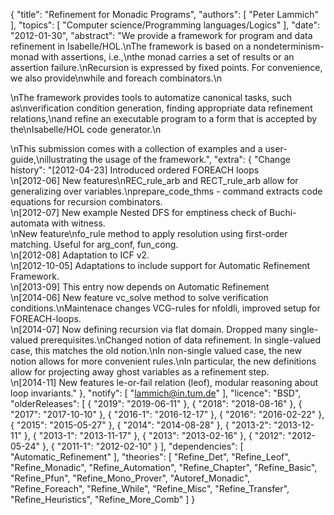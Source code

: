 {
    "title": "Refinement for Monadic Programs",
    "authors": [
        "Peter Lammich"
    ],
    "topics": [
        "Computer science/Programming languages/Logics"
    ],
    "date": "2012-01-30",
    "abstract": "We provide a framework for program and data refinement in Isabelle/HOL.\nThe framework is based on a nondeterminism-monad with assertions, i.e.,\nthe monad carries a set of results or an assertion failure.\nRecursion is expressed by fixed points. For convenience, we also provide\nwhile and foreach combinators.\n<p>\nThe framework provides tools to automatize canonical tasks, such as\nverification condition generation, finding appropriate data refinement relations,\nand refine an executable program to a form that is accepted by the\nIsabelle/HOL code generator.\n<p>\nThis submission comes with a collection of examples and a user-guide,\nillustrating the usage of the framework.",
    "extra": {
        "Change history": "[2012-04-23] Introduced ordered FOREACH loops<br>\n[2012-06] New features\nREC_rule_arb and RECT_rule_arb allow for generalizing over variables.\nprepare_code_thms - command extracts code equations for recursion combinators.<br>\n[2012-07] New example Nested DFS for emptiness check of Buchi-automata with witness.<br>\nNew feature\nfo_rule method to apply resolution using first-order matching. Useful for arg_conf, fun_cong.<br>\n[2012-08] Adaptation to ICF v2.<br>\n[2012-10-05] Adaptations to include support for Automatic Refinement Framework.<br>\n[2013-09] This entry now depends on Automatic Refinement<br>\n[2014-06] New feature vc_solve method to solve verification conditions.\nMaintenace changes VCG-rules for nfoldli, improved setup for FOREACH-loops.<br>\n[2014-07] Now defining recursion via flat domain. Dropped many single-valued prerequisites.\nChanged notion of data refinement. In single-valued case, this matches the old notion.\nIn non-single valued case, the new notion allows for more convenient rules.\nIn particular, the new definitions allow for projecting away ghost variables as a refinement step.<br>\n[2014-11] New features le-or-fail relation (leof), modular reasoning about loop invariants."
    },
    "notify": [
        "lammich@in.tum.de"
    ],
    "licence": "BSD",
    "olderReleases": [
        {
            "2019": "2019-06-11"
        },
        {
            "2018": "2018-08-16"
        },
        {
            "2017": "2017-10-10"
        },
        {
            "2016-1": "2016-12-17"
        },
        {
            "2016": "2016-02-22"
        },
        {
            "2015": "2015-05-27"
        },
        {
            "2014": "2014-08-28"
        },
        {
            "2013-2": "2013-12-11"
        },
        {
            "2013-1": "2013-11-17"
        },
        {
            "2013": "2013-02-16"
        },
        {
            "2012": "2012-05-24"
        },
        {
            "2011-1": "2012-02-10"
        }
    ],
    "dependencies": [
        "Automatic_Refinement"
    ],
    "theories": [
        "Refine_Det",
        "Refine_Leof",
        "Refine_Monadic",
        "Refine_Automation",
        "Refine_Chapter",
        "Refine_Basic",
        "Refine_Pfun",
        "Refine_Mono_Prover",
        "Autoref_Monadic",
        "Refine_Foreach",
        "Refine_While",
        "Refine_Misc",
        "Refine_Transfer",
        "Refine_Heuristics",
        "Refine_More_Comb"
    ]
}